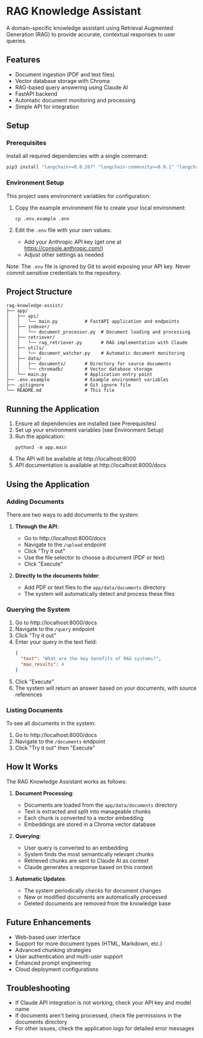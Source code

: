 # RAG Knowledge Assistant

A domain-specific knowledge assistant using Retrieval Augmented Generation (RAG) to provide accurate, contextual responses to user queries.

## Features

- Document ingestion (PDF and text files)
- Vector database storage with Chroma
- RAG-based query answering using Claude AI
- FastAPI backend
- Automatic document monitoring and processing
- Simple API for integration

## Setup

### Prerequisites

Install all required dependencies with a single command:

```bash
pip3 install "langchain>=0.0.267" "langchain-community>=0.0.1" "langchain-anthropic>=0.1.1" "anthropic>=0.5.0" "sentence-transformers>=2.2.2" "chromadb>=0.4.6" "fastapi>=0.100.0" "uvicorn>=0.23.0" "pypdf>=3.15.0" "python-multipart"
```

### Environment Setup

This project uses environment variables for configuration:

1. Copy the example environment file to create your local environment:
   ```
   cp .env.example .env
   ```

2. Edit the `.env` file with your own values:
   - Add your Anthropic API key (get one at https://console.anthropic.com/)
   - Adjust other settings as needed

Note: The `.env` file is ignored by Git to avoid exposing your API key. Never commit sensitive credentials to the repository.

## Project Structure

```
rag-knowledge-assist/
├── app/
│   ├── api/
│   │   └── main.py          # FastAPI application and endpoints
│   ├── indexer/
│   │   └── document_processor.py  # Document loading and processing
│   ├── retriever/
│   │   └── rag_retriever.py       # RAG implementation with Claude
│   ├── utils/
│   │   └── document_watcher.py    # Automatic document monitoring
│   ├── data/
│   │   ├── documents/       # Directory for source documents
│   │   └── chromadb/        # Vector database storage
│   └── main.py              # Application entry point
├── .env.example             # Example environment variables
├── .gitignore               # Git ignore file
└── README.md                # This file
```

## Running the Application

1. Ensure all dependencies are installed (see Prerequisites)
2. Set up your environment variables (see Environment Setup)
3. Run the application:
   ```
   python3 -m app.main
   ```
4. The API will be available at http://localhost:8000
5. API documentation is available at http://localhost:8000/docs

## Using the Application

### Adding Documents

There are two ways to add documents to the system:

1. **Through the API**:
   - Go to http://localhost:8000/docs
   - Navigate to the `/upload` endpoint
   - Click "Try it out"
   - Use the file selector to choose a document (PDF or text)
   - Click "Execute"

2. **Directly to the documents folder**:
   - Add PDF or text files to the `app/data/documents` directory
   - The system will automatically detect and process these files

### Querying the System

1. Go to http://localhost:8000/docs
2. Navigate to the `/query` endpoint
3. Click "Try it out"
4. Enter your query in the text field:
   ```json
   {
     "text": "What are the key benefits of RAG systems?",
     "max_results": 4
   }
   ```
5. Click "Execute"
6. The system will return an answer based on your documents, with source references

### Listing Documents

To see all documents in the system:

1. Go to http://localhost:8000/docs
2. Navigate to the `/documents` endpoint
3. Click "Try it out" then "Execute"

## How It Works

The RAG Knowledge Assistant works as follows:

1. **Document Processing**:
   - Documents are loaded from the `app/data/documents` directory
   - Text is extracted and split into manageable chunks
   - Each chunk is converted to a vector embedding
   - Embeddings are stored in a Chroma vector database

2. **Querying**:
   - User query is converted to an embedding
   - System finds the most semantically relevant chunks
   - Retrieved chunks are sent to Claude AI as context
   - Claude generates a response based on this context

3. **Automatic Updates**:
   - The system periodically checks for document changes
   - New or modified documents are automatically processed
   - Deleted documents are removed from the knowledge base

## Future Enhancements

- Web-based user interface
- Support for more document types (HTML, Markdown, etc.)
- Advanced chunking strategies
- User authentication and multi-user support
- Enhanced prompt engineering
- Cloud deployment configurations

## Troubleshooting

- If Claude API integration is not working, check your API key and model name
- If documents aren't being processed, check file permissions in the documents directory
- For other issues, check the application logs for detailed error messages
